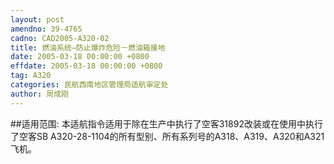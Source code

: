 ```yaml
---
layout: post
amendno: 39-4765
cadno: CAD2005-A320-02
title: 燃油系统—防止爆炸危险－燃油箱接地
date: 2005-03-18 00:00:00 +0800
effdate: 2005-03-18 00:00:00 +0800
tag: A320
categories: 民航西南地区管理局适航审定处
author: 周成刚
---
```


##适用范围:
本适航指令适用于除在生产中执行了空客31892改装或在使用中执行了空客SB A320-28-1104的所有型别、所有系列号的A318、A319、A320和A321飞机。

